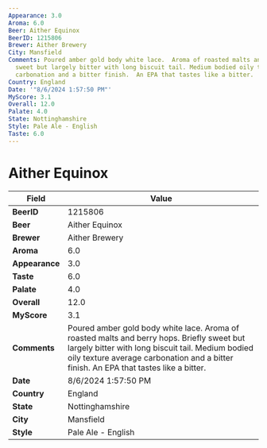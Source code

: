 ```yaml
---
Appearance: 3.0
Aroma: 6.0
Beer: Aither Equinox
BeerID: 1215806
Brewer: Aither Brewery
City: Mansfield
Comments: Poured amber gold body white lace.  Aroma of roasted malts and berry hops.  Briefly
  sweet but largely bitter with long biscuit tail. Medium bodied oily texture average
  carbonation and a bitter finish.  An EPA that tastes like a bitter.
Country: England
Date: '"8/6/2024 1:57:50 PM"'
MyScore: 3.1
Overall: 12.0
Palate: 4.0
State: Nottinghamshire
Style: Pale Ale - English
Taste: 6.0
---
```


# Aither Equinox

| Field         | Value |
|---------------|-------|
| **BeerID** | 1215806 |
| **Beer** | Aither Equinox |
| **Brewer** | Aither Brewery |
| **Aroma** | 6.0 |
| **Appearance** | 3.0 |
| **Taste** | 6.0 |
| **Palate** | 4.0 |
| **Overall** | 12.0 |
| **MyScore** | 3.1 |
| **Comments** | Poured amber gold body white lace.  Aroma of roasted malts and berry hops.  Briefly sweet but largely bitter with long biscuit tail. Medium bodied oily texture average carbonation and a bitter finish.  An EPA that tastes like a bitter. |
| **Date** | 8/6/2024 1:57:50 PM |
| **Country** | England |
| **State** | Nottinghamshire |
| **City** | Mansfield |
| **Style** | Pale Ale - English |
